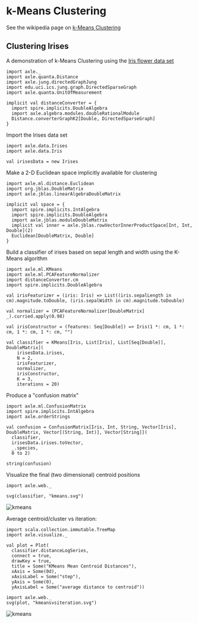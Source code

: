 
k-Means Clustering
==================

See the wikipedia page on <a href="https://en.wikipedia.org/wiki/K-means_clustering">k-Means Clustering</a>

Clustering Irises
-----------------

A demonstration of k-Means Clustering using the <a href="https://en.wikipedia.org/wiki/Iris_flower_data_set">Iris flower data set</a>

```tut:silent
import axle._
import axle.quanta.Distance
import axle.jung.directedGraphJung
import edu.uci.ics.jung.graph.DirectedSparseGraph
import axle.quanta.UnitOfMeasurement

implicit val distanceConverter = {
  import spire.implicits.DoubleAlgebra
  import axle.algebra.modules.doubleRationalModule
  Distance.converterGraphK2[Double, DirectedSparseGraph]
}
```

Import the Irises data set

```tut
import axle.data.Irises
import axle.data.Iris

val irisesData = new Irises
```

Make a 2-D Euclidean space implicitly available for clustering

```tut:silent
import axle.ml.distance.Euclidean
import org.jblas.DoubleMatrix
import axle.jblas.linearAlgebraDoubleMatrix

implicit val space = {
  import spire.implicits.IntAlgebra
  import spire.implicits.DoubleAlgebra
  import axle.jblas.moduleDoubleMatrix
  implicit val inner = axle.jblas.rowVectorInnerProductSpace[Int, Int, Double](2)
  Euclidean[DoubleMatrix, Double]
}
```

Build a classifier of irises based on sepal length and width using the K-Means algorithm

```tut
import axle.ml.KMeans
import axle.ml.PCAFeatureNormalizer
import distanceConverter.cm
import spire.implicits.DoubleAlgebra

val irisFeaturizer = (iris: Iris) => List((iris.sepalLength in cm).magnitude.toDouble, (iris.sepalWidth in cm).magnitude.toDouble)

val normalizer = (PCAFeatureNormalizer[DoubleMatrix] _).curried.apply(0.98)

val irisConstructor = (features: Seq[Double]) => Iris(1 *: cm, 1 *: cm, 1 *: cm, 1 *: cm, "")

val classifier = KMeans[Iris, List[Iris], List[Seq[Double]], DoubleMatrix](
    irisesData.irises,
    N = 2,
    irisFeaturizer,
    normalizer,
    irisConstructor,
    K = 3,
    iterations = 20)
```

Produce a "confusion matrix"

```tut
import axle.ml.ConfusionMatrix
import spire.implicits.IntAlgebra
import axle.orderStrings

val confusion = ConfusionMatrix[Iris, Int, String, Vector[Iris], DoubleMatrix, Vector[(String, Int)], Vector[String]](
  classifier,
  irisesData.irises.toVector,
  _.species,
  0 to 2)

string(confusion)
```

Visualize the final (two dimensional) centroid positions


```tut
import axle.web._

svg(classifier, "kmeans.svg")
```

![kmeans](../images/kmeans.svg)

Average centroid/cluster vs iteration:

```tut
import scala.collection.immutable.TreeMap
import axle.visualize._

val plot = Plot(
  classifier.distanceLogSeries,
  connect = true,
  drawKey = true,
  title = Some("KMeans Mean Centroid Distances"),
  xAxis = Some(0d),
  xAxisLabel = Some("step"),
  yAxis = Some(0),
  yAxisLabel = Some("average distance to centroid"))

import axle.web._
svg(plot, "kmeansvsiteration.svg")
```

![kmeans](../images/kmeansvsiteration.svg)
